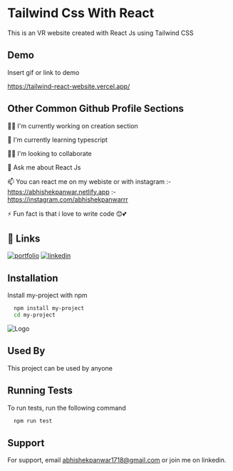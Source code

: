 # Tailwind Css With React

This is an VR website created with React Js using Tailwind CSS

## Demo

Insert gif or link to demo

https://tailwind-react-website.vercel.app/

## Other Common Github Profile Sections

👩‍💻 I'm currently working on creation section

🧠 I'm currently learning typescript

👯‍♀️ I'm looking to collaborate

💬 Ask me about React Js

📫 You can react me on my webiste or with instagram
:- https://abhishekpanwar.netlify.app
:- https://instagram.com/abhishekpanwarrr

⚡️ Fun fact is that i love to write code 😊💕

## 🔗 Links

[![portfolio](https://img.shields.io/badge/my_portfolio-000?style=for-the-badge&logo=ko-fi&logoColor=white)](https://abhishekpanwar.netlify.app/)
[![linkedin](https://img.shields.io/badge/linkedin-0A66C2?style=for-the-badge&logo=linkedin&logoColor=white)](https://www.linkedin.com/in/abhishekpanwarrr/)

## Installation

Install my-project with npm

```bash
  npm install my-project
  cd my-project
```

![Logo](https://dev-to-uploads.s3.amazonaws.com/uploads/articles/th5xamgrr6se0x5ro4g6.png)

## Used By

This project can be used by anyone

## Running Tests

To run tests, run the following command

```bash
  npm run test
```

## Support

For support, email abhishekpanwar1718@gmail.com or join me on linkedin.
